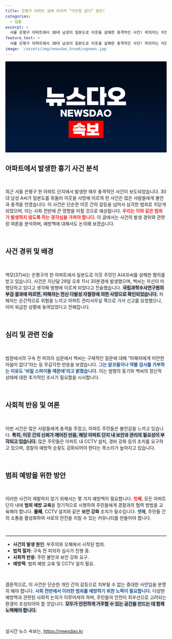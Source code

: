 ```yaml
---
title: 은평구 아파트 살해 피의자 “미안함 없다” 발언!
categories:
  - 법률
excerpt: >
  서울 은평구 아파트에서 30대 남성이 일본도로 이웃을 살해한 충격적인 사건! 피의자는 미안한 마음이 없다며 범행 이유로 피해자의 미행을 주장했습니다. 그의 반응과 경찰 조사 결과는 무엇일까요? 클릭해 자세히 알아보세요!
feature_text: >
  서울 은평구 아파트에서 30대 남성이 일본도로 이웃을 살해한 충격적인 사건! 피의자는 미안한 마음이 없다며 범행 이유로 피해자의 미행을 주장했습니다. 그의 반응과 경찰 조사 결과는 무엇일까요? 클릭해 자세히 알아보세요!
image: '/assets/img/newsdao_breakingnews.jpg'
---
```


<p><img src="/assets/img/newsdao_breakingnews.jpg" alt="ranknews 속보" /></p>

<h2 data-ke-size="size26">아파트에서 발생한 흉기 사건 분석</h2>

<p data-ke-size="size16">&nbsp;</p>

<p data-ke-size="size16">최근 서울 은평구 한 아파트 단지에서 발생한 매우 충격적인 사건이 보도되었습니다. 30대 남성 A씨가 일본도를 휘둘러 이웃을 사망에 이르게 한 사건은 많은 사람들에게 불안과 충격을 안겼습니다. 이 사건은 단순한 이웃 간의 갈등을 넘어서 심각한 범죄로 치닫게 되었으며, 이는 사회 전반에 큰 영향을 미칠 것으로 예상됩니다. <b><span style="color: #ee2323;">우리는 이와 같은 범죄가 발생하지 않도록 하는 경각심을 가져야 합니다.</span></b> 이 글에서는 사건의 발생 경위와 관련된 여론을 분석하며, 예방책에 대해서도 논의해 보겠습니다.</p>

<p data-ke-size="size16">&nbsp;</p>

<h2 data-ke-size="size26">사건 경위 및 배경</h2>

<p data-ke-size="size16">&nbsp;</p>

<p data-ke-size="size16">백모(37)씨는 은평구의 한 아파트에서 일본도로 이웃 주민인 A(43)씨를 살해한 혐의를 받고 있습니다. 사건은 지난달 29일 오후 11시 30분경에 발생했으며, 백씨는 자신이 미행당하고 있다고 생각해 범행에 이르게 되었다고 진술했습니다. <b><span style="background-color: #21538527;">국립과학수사연구원의 부검 결과에 따르면, 피해자는 전신 다발성 자절창에 의한 사망으로 확인되었습니다.</span></b> 피해자는 순간적으로 위협을 느끼고 아파트 관리사무실 쪽으로 가서 신고를 요청했으나, 이미 위급한 상황에 놓여있었다고 전해집니다.</p>

<p data-ke-size="size16">&nbsp;</p>

<h2 data-ke-size="size26">심리 및 관련 진술</h2>

<p data-ke-size="size16">&nbsp;</p>

<p data-ke-size="size16">법원에서의 구속 전 피의자 심문에서 백씨는 구체적인 질문에 대해 “피해자에게 미안한 마음이 없다”라는 등 무감각한 반응을 보였습니다. <b><span style="color: #1a5490;">그는 알코올이나 약물 검사를 거부하는 이유도 '비밀 스파이들 때문에'라고 밝혔습니다.</span></b> 이는 범행의 동기와 백씨의 정신적 상태에 대한 추가적인 조사가 필요함을 시사합니다.</p>

<p data-ke-size="size16">&nbsp;</p>

<h2 data-ke-size="size26">사회적 반응 및 여론</h2>

<p data-ke-size="size16">&nbsp;</p>

<p data-ke-size="size16">이번 사건은 많은 사람들에게 충격을 주었고, 아파트 주민들은 불안감을 느끼고 있습니다. <b><span style="background-color: #21538527;">특히, 이웃 간의 신뢰가 깨어진 만큼, 해당 아파트 단지 내 보안과 관리의 필요성이 부각되고 있습니다.</span></b> 많은 주민들은 아파트 내 CCTV 설치, 경비 강화 등의 조치를 요구하고 있으며, 경찰의 예방적 순찰도 강화되어야 한다는 목소리가 높아지고 있습니다.</p>

<p data-ke-size="size16">&nbsp;</p>

<h2 data-ke-size="size26">범죄 예방을 위한 방안</h2>

<p data-ke-size="size16">&nbsp;</p>

<p data-ke-size="size16">이러한 사건이 재발하지 않기 위해서는 몇 가지 예방책이 필요합니다. <b><span style="color: #ee2323;">첫째</span></b>, 모든 아파트 단지 내에 <b>범죄 예방 교육</b>을 정기적으로 시행하여 주민들에게 경찰과의 협력 방법을 교육해야 합니다. <b><span style="background-color: #21538527;">둘째</span></b>, CCTV 설치와 같은 <b>보안 강화</b> 조치가 필수입니다. <b><span style="color: #1a5490;">셋째</span></b>, 주민들 간의 소통을 활성화하여 서로의 안전을 지킬 수 있는 커뮤니티를 만들어야 합니다.</p>

<p data-ke-size="size16">&nbsp;</p>

<hr style="border: 1px solid #ccc;"/>

<ul>
    <li><b>사건의 발생 원인</b>: 부주의와 오해에서 시작된 범죄.</li>
    <li><b>법적 절차</b>: 구속 전 피의자 심사가 진행 중.</li>
    <li><b>사회적 반응</b>: 주민 불안과 보안 강화 요구.</li>
    <li><b>예방책</b>: 범죄 예방 교육 및 CCTV 설치 필요.</li>
</ul>

<p data-ke-size="size16">&nbsp;</p>

<p data-ke-size="size16">결론적으로, 이 사건은 단순한 개인 간의 갈등으로 치부될 수 없는 중대한 사안임을 분명히 해야 합니다. <b><span style="color: #1a5490;">사회 전반에서 이러한 범죄를 예방하기 위한 노력이 필요합니다.</span></b> 다양한 예방책과 관련된 사회적 논의가 이루어져야 하며, 주민들의 안전이 최우선으로 고려되는 환경이 조성되어야 할 것입니다. <b><span style="background-color: #21538527;">모두가 안전하게 거주할 수 있는 공간을 만드는 데 함께 노력해야 합니다.</span></b></p>

<p data-ke-size="size16">&nbsp;</p>
실시간 뉴스 속보는, <a href="https://newsdao.kr" rel="dofollow">https://newsdao.kr</a>


